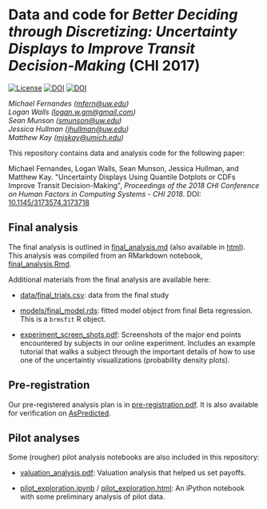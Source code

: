 # Data and code for *Better Deciding through Discretizing: Uncertainty Displays to Improve Transit Decision-Making* (CHI 2017)

[![License](https://img.shields.io/badge/license-MIT-lightgrey.svg)](LICENSE)
[![DOI](https://img.shields.io/badge/DOI-10.1145%2F3173574.3173718-blue.svg)](http://doi.org/10.1145/3173574.3173718)
[![DOI](https://img.shields.io/badge/DOI-10.5281%2Fzenodo.1136329-blue.svg)](https://doi.org/10.5281/zenodo.1136329)

*Michael Fernandes ([mfern@uw.edu](mailto:mfern@uw.edu))*<br>
*Logan Walls ([logan.w.gm@gmail.com](mailto:logan.w.gm@gmail.com))*<br>
*Sean Munson ([smunson@uw.edu](mailto:smunson@uw.edu))*<br>
*Jessica Hullman ([jhullman@uw.edu](mailto:jhullman@uw.edu))*<br>
*Matthew Kay ([mjskay@umich.edu](mailto:mjskay@umich.edu))*

This repository contains data and analysis code for the following paper:

Michael Fernandes, Logan Walls, Sean Munson, Jessica Hullman, and Matthew Kay. "Uncertainty Displays Using Quantile Dotplots or CDFs Improve Transit Decision-Making", *Proceedings of the 2018 CHI Conference on Human Factors in Computing Systems - CHI 2018*. DOI: [10.1145/3173574.3173718](http://doi.org/10.1145/3173574.3173718)


## Final analysis

The final analysis is outlined in [final_analysis.md](final_analysis.md) (also available in [html](final_analysis.html)). This analysis was compiled from an RMarkdown notebook, [final_analysis.Rmd](final_analysis.Rmd).

Additional materials from the final analysis are available here:

* [data/final_trials.csv](data/final_trials.csv): data from the final study

* [models/final_model.rds](data/final_trials.csv): fitted model object from final Beta regression. This is a `brmsfit` R object.

* [experiment_screen_shots.pdf](experiment_screen_shots.pdf): Screenshots of the major end points encountered by subjects in our online experiment. Includes an example tutorial that walks a subject through the important details of how to use one of the uncertaintiy visualizations (probability density plots).


## Pre-registration

Our pre-registered analysis plan is in [pre-registration.pdf](pre-registration.pdf). It is also available for verification on [AsPredicted](https://aspredicted.org/iv7jb.pdf).


## Pilot analyses

Some (rougher) pilot analysis notebooks are also included in this repository:

* [valuation_analysis.pdf](valuation_analysis.pdf): Valuation analysis that helped us set payoffs.

* [pilot_exploration.ipynb](pilot_exploration.ipynb) / [pilot_exploration.html](pilot_exploration.html): An iPython notebook with some preliminary analysis of pilot data.
